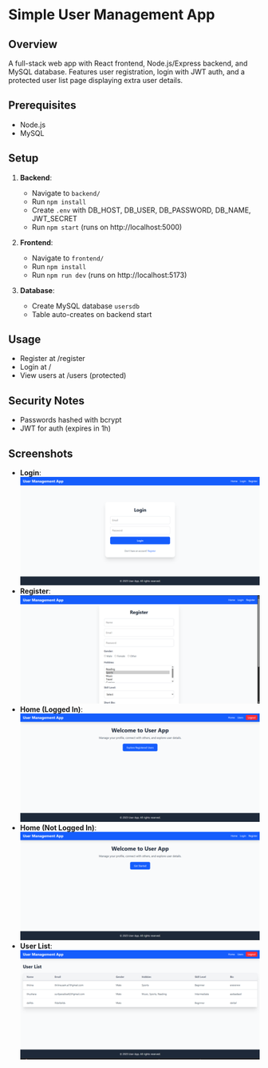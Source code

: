 # Simple User Management App

## Overview
A full-stack web app with React frontend, Node.js/Express backend, and MySQL database. Features user registration, login with JWT auth, and a protected user list page displaying extra user details.

## Prerequisites
- Node.js
- MySQL

## Setup
1. **Backend**:
   - Navigate to `backend/`
   - Run `npm install`
   - Create `.env` with DB_HOST, DB_USER, DB_PASSWORD, DB_NAME, JWT_SECRET
   - Run `npm start` (runs on http://localhost:5000)

2. **Frontend**:
   - Navigate to `frontend/`
   - Run `npm install`
   - Run `npm run dev` (runs on http://localhost:5173)

3. **Database**:
   - Create MySQL database `usersdb`
   - Table auto-creates on backend start

## Usage
- Register at /register
- Login at /
- View users at /users (protected)

## Security Notes
- Passwords hashed with bcrypt
- JWT for auth (expires in 1h)

## Screenshots
- **Login**:  
  ![Login Page](screenshots/login.png)
- **Register**:  
  ![Register Page](screenshots/register.png)
- **Home (Logged In)**:  
  ![Home Page Logged In](screenshots/home2.png)
- **Home (Not Logged In)**:  
  ![Home Page Not Logged In](screenshots/home1.png)
- **User List**:  
  ![User List Page](screenshots/userList.png)
